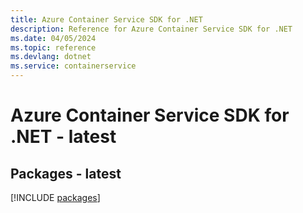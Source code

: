 ```yaml
---
title: Azure Container Service SDK for .NET
description: Reference for Azure Container Service SDK for .NET
ms.date: 04/05/2024
ms.topic: reference
ms.devlang: dotnet
ms.service: containerservice
---
```

# Azure Container Service SDK for .NET - latest
## Packages - latest
[!INCLUDE [packages](container-service-index.md)]